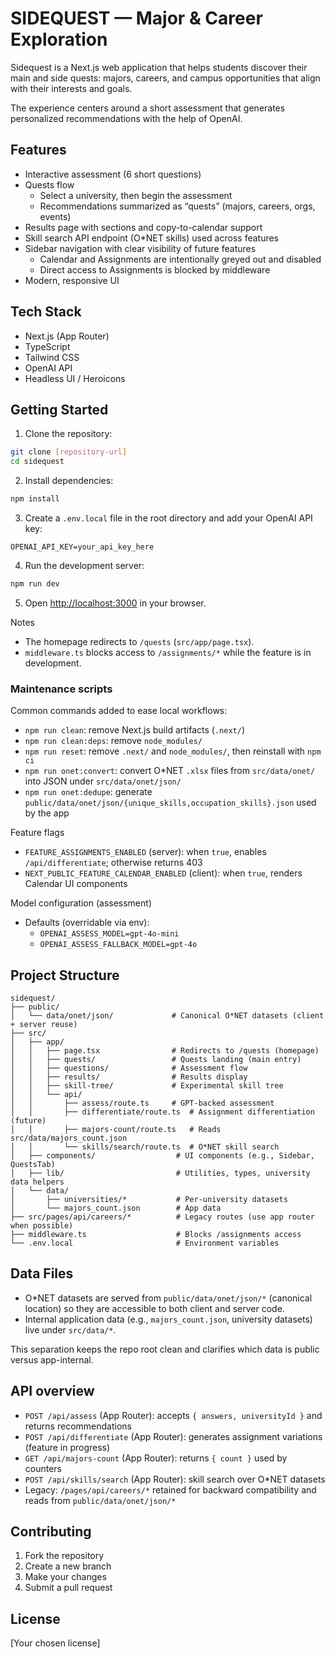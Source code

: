 # SIDEQUEST — Major & Career Exploration

Sidequest is a Next.js web application that helps students discover their main and side quests: majors, careers, and campus opportunities that align with their interests and goals.

The experience centers around a short assessment that generates personalized recommendations with the help of OpenAI.

## Features

- Interactive assessment (6 short questions)
- Quests flow
  - Select a university, then begin the assessment
  - Recommendations summarized as “quests” (majors, careers, orgs, events)
- Results page with sections and copy-to-calendar support
- Skill search API endpoint (O*NET skills) used across features
- Sidebar navigation with clear visibility of future features
  - Calendar and Assignments are intentionally greyed out and disabled
  - Direct access to Assignments is blocked by middleware
- Modern, responsive UI

## Tech Stack

- Next.js (App Router)
- TypeScript
- Tailwind CSS
- OpenAI API
- Headless UI / Heroicons

## Getting Started

1. Clone the repository:
```bash
git clone [repository-url]
cd sidequest
```

2. Install dependencies:
```bash
npm install
```

3. Create a `.env.local` file in the root directory and add your OpenAI API key:
```
OPENAI_API_KEY=your_api_key_here
```

4. Run the development server:
```bash
npm run dev
```

5. Open [http://localhost:3000](http://localhost:3000) in your browser.

Notes
- The homepage redirects to `/quests` (`src/app/page.tsx`).
- `middleware.ts` blocks access to `/assignments/*` while the feature is in development.

### Maintenance scripts

Common commands added to ease local workflows:

- `npm run clean`: remove Next.js build artifacts (`.next/`)
- `npm run clean:deps`: remove `node_modules/`
- `npm run reset`: remove `.next/` and `node_modules/`, then reinstall with `npm ci`
- `npm run onet:convert`: convert O*NET `.xlsx` files from `src/data/onet/` into JSON under `src/data/onet/json/`
- `npm run onet:dedupe`: generate `public/data/onet/json/{unique_skills,occupation_skills}.json` used by the app

Feature flags
- `FEATURE_ASSIGNMENTS_ENABLED` (server): when `true`, enables `/api/differentiate`; otherwise returns 403
- `NEXT_PUBLIC_FEATURE_CALENDAR_ENABLED` (client): when `true`, renders Calendar UI components

Model configuration (assessment)
- Defaults (overridable via env):
  - `OPENAI_ASSESS_MODEL=gpt-4o-mini`
  - `OPENAI_ASSESS_FALLBACK_MODEL=gpt-4o`

## Project Structure

```
sidequest/
├── public/
│   └── data/onet/json/             # Canonical O*NET datasets (client + server reuse)
├── src/
│   ├── app/
│   │   ├── page.tsx                # Redirects to /quests (homepage)
│   │   ├── quests/                 # Quests landing (main entry)
│   │   ├── questions/              # Assessment flow
│   │   ├── results/                # Results display
│   │   ├── skill-tree/             # Experimental skill tree
│   │   └── api/
│   │       ├── assess/route.ts     # GPT-backed assessment
│   │       ├── differentiate/route.ts  # Assignment differentiation (future)
│   │       ├── majors-count/route.ts   # Reads src/data/majors_count.json
│   │       └── skills/search/route.ts  # O*NET skill search
│   ├── components/                  # UI components (e.g., Sidebar, QuestsTab)
│   ├── lib/                         # Utilities, types, university data helpers
│   └── data/
│       ├── universities/*           # Per-university datasets
│       └── majors_count.json        # App data
├── src/pages/api/careers/*          # Legacy routes (use app router when possible)
├── middleware.ts                    # Blocks /assignments access
└── .env.local                       # Environment variables
```

## Data Files

- O*NET datasets are served from `public/data/onet/json/*` (canonical location) so they are accessible to both client and server code.
- Internal application data (e.g., `majors_count.json`, university datasets) live under `src/data/*`.

This separation keeps the repo root clean and clarifies which data is public versus app-internal.

## API overview

- `POST /api/assess` (App Router): accepts `{ answers, universityId }` and returns recommendations
- `POST /api/differentiate` (App Router): generates assignment variations (feature in progress)
- `GET /api/majors-count` (App Router): returns `{ count }` used by counters
- `POST /api/skills/search` (App Router): skill search over O*NET datasets
- Legacy: `/pages/api/careers/*` retained for backward compatibility and reads from `public/data/onet/json/*`

## Contributing

1. Fork the repository
2. Create a new branch
3. Make your changes
4. Submit a pull request

## License

[Your chosen license]